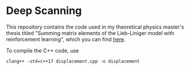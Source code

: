 # Deep Scanning

This repository contains the code used in my theoretical physics master's thesis titled "Summing matrix elements of the Lieb-Liniger model with reinforcement learning", which you can find [here](https://github.com/teunzwart/master_thesis).

To compile the C++ code, use

``` shell
clang++ -std=c++17 displacement.cpp -o displacement
```



